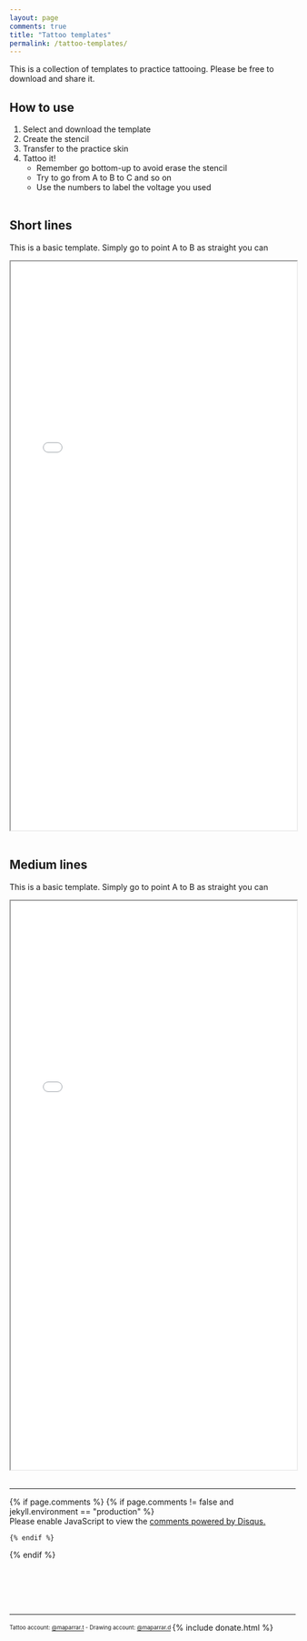 ```yaml
---
layout: page
comments: true
title: "Tattoo templates"
permalink: /tattoo-templates/
---
```


This is a collection of templates to practice tattooing. Please be free to download and share it.


## How to use
1. Select and download the template
2. Create the stencil
3. Transfer to the practice skin
4. Tattoo it!
    - Remember go bottom-up to avoid erase the stencil
    - Try to go from A to B to C and so on
    - Use the numbers to label the voltage you used 
<br><br>

## Short lines
This is a basic template. Simply go to point A to B as straight you can
<iframe src="/resources/files/short_lines.pdf" width="100%" height="1000px"></iframe>
<br><br>

## Medium lines
This is a basic template. Simply go to point A to B as straight you can
<iframe src="/resources/files/medium_lines.pdf" width="100%" height="1000px"></iframe>
<br><br>

<!--
short lines
medium lines
long lines
long lines with pause
short curves
medium curves
long curves
long curves with pause
small gradients
large gradients

líneas cortas
líneas medianas
líneas largas
líneas largas con pausa
curvas cortas
curvas medianas
curvas largas
curvas largas con pausa
degradados pequeños
degradados grandes
-->

<hr>
{% if page.comments %}
    {% if page.comments != false and jekyll.environment == "production" %}

<div id="disqus_thread"></div>
<script>
    var disqus_config = function () {
        this.page.url = 'https://maparrar.me/tattoo-templates/';
        this.page.identifier = 'tattoo-templates';
    };
    (function() { // DON'T EDIT BELOW THIS LINE
        var d = document, s = d.createElement('script');
        s.src = 'https://maparrar.disqus.com/embed.js';
        s.setAttribute('data-timestamp', +new Date());
        (d.head || d.body).appendChild(s);
    })();
</script>
<noscript>Please enable JavaScript to view the <a href="https://disqus.com/?ref_noscript">comments powered by Disqus.</a></noscript>
                        
    {% endif %}                 
{% endif %}


<br><br><br><br>
<hr>
<sub><sup>
    Tattoo account: <a href="https://www.instagram.com/maparrar.t/" target="_blank">@maparrar.t</a> - 
    Drawing account: <a href="https://www.instagram.com/maparrar.d/" target="_blank">@maparrar.d</a>
</sup></sub>
{% include donate.html %}
